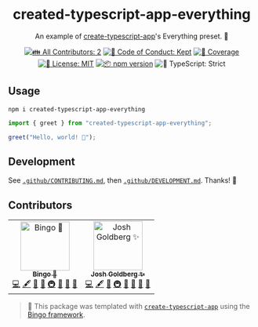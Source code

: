 <h1 align="center">created-typescript-app-everything</h1>

<p align="center">
	An example of <a href="https://github.com/JoshuaKGoldberg/create-typescript-app">create-typescript-app</a>'s Everything preset.
	💯
</p>

<p align="center">
	<!-- prettier-ignore-start -->
	<!-- ALL-CONTRIBUTORS-BADGE:START - Do not remove or modify this section -->
	<a href="#contributors" target="_blank"><img alt="👪 All Contributors: 2" src="https://img.shields.io/badge/%F0%9F%91%AA_all_contributors-2-21bb42.svg" /></a>
<!-- ALL-CONTRIBUTORS-BADGE:END -->
	<!-- prettier-ignore-end -->
	<a href="https://github.com/bingo-examples/created-typescript-app-everything/blob/main/.github/CODE_OF_CONDUCT.md" target="_blank"><img alt="🤝 Code of Conduct: Kept" src="https://img.shields.io/badge/%F0%9F%A4%9D_code_of_conduct-kept-21bb42" /></a>
	<a href="https://codecov.io/gh/bingo-examples/created-typescript-app-everything" target="_blank"><img alt="🧪 Coverage" src="https://img.shields.io/codecov/c/github/bingo-examples/created-typescript-app-everything?label=%F0%9F%A7%AA%20coverage" /></a>
	<a href="https://github.com/bingo-examples/created-typescript-app-everything/blob/main/LICENSE.md" target="_blank"><img alt="📝 License: MIT" src="https://img.shields.io/badge/%F0%9F%93%9D_license-MIT-21bb42.svg" /></a>
	<a href="http://npmjs.com/package/created-typescript-app-everything" target="_blank"><img alt="📦 npm version" src="https://img.shields.io/npm/v/created-typescript-app-everything?color=21bb42&label=%F0%9F%93%A6%20npm" /></a>
	<img alt="💪 TypeScript: Strict" src="https://img.shields.io/badge/%F0%9F%92%AA_typescript-strict-21bb42.svg" />
</p>

## Usage

```shell
npm i created-typescript-app-everything
```

```ts
import { greet } from "created-typescript-app-everything";

greet("Hello, world! 💖");
```

## Development

See [`.github/CONTRIBUTING.md`](./.github/CONTRIBUTING.md), then [`.github/DEVELOPMENT.md`](./.github/DEVELOPMENT.md).
Thanks! 💯

## Contributors

<!-- spellchecker: disable -->
<!-- ALL-CONTRIBUTORS-LIST:START - Do not remove or modify this section -->
<!-- prettier-ignore-start -->
<!-- markdownlint-disable -->
<table>
  <tbody>
    <tr>
      <td align="center"><a href="https://create.bingo/"><img src="https://avatars.githubusercontent.com/u/202026437?v=4?s=100" width="100px;" alt="Bingo 💝"/><br /><sub><b>Bingo 💝</b></sub></a><br /><a href="https://github.com/bingo-examples/created-typescript-app-everything/commits?author=bingo-examples" title="Code">💻</a> <a href="#content-bingo-examples" title="Content">🖋</a> <a href="https://github.com/bingo-examples/created-typescript-app-everything/commits?author=bingo-examples" title="Documentation">📖</a> <a href="#ideas-bingo-examples" title="Ideas, Planning, & Feedback">🤔</a> <a href="#infra-bingo-examples" title="Infrastructure (Hosting, Build-Tools, etc)">🚇</a> <a href="#maintenance-bingo-examples" title="Maintenance">🚧</a> <a href="#projectManagement-bingo-examples" title="Project Management">📆</a> <a href="#tool-bingo-examples" title="Tools">🔧</a></td>
      <td align="center"><a href="http://www.joshuakgoldberg.com/"><img src="https://avatars.githubusercontent.com/u/3335181?v=4?s=100" width="100px;" alt="Josh Goldberg ✨"/><br /><sub><b>Josh Goldberg ✨</b></sub></a><br /><a href="https://github.com/bingo-examples/created-typescript-app-everything/commits?author=JoshuaKGoldberg" title="Code">💻</a> <a href="#content-JoshuaKGoldberg" title="Content">🖋</a> <a href="#ideas-JoshuaKGoldberg" title="Ideas, Planning, & Feedback">🤔</a> <a href="#infra-JoshuaKGoldberg" title="Infrastructure (Hosting, Build-Tools, etc)">🚇</a> <a href="#maintenance-JoshuaKGoldberg" title="Maintenance">🚧</a> <a href="#projectManagement-JoshuaKGoldberg" title="Project Management">📆</a> <a href="#tool-JoshuaKGoldberg" title="Tools">🔧</a> <a href="https://github.com/bingo-examples/created-typescript-app-everything/commits?author=JoshuaKGoldberg" title="Documentation">📖</a></td>
    </tr>
  </tbody>
</table>

<!-- markdownlint-restore -->
<!-- prettier-ignore-end -->

<!-- ALL-CONTRIBUTORS-LIST:END -->
<!-- spellchecker: enable -->

<!-- You can remove this notice if you don't want it 🙂 no worries! -->

> 💝 This package was templated with [`create-typescript-app`](https://github.com/JoshuaKGoldberg/create-typescript-app) using the [Bingo framework](https://create.bingo).
